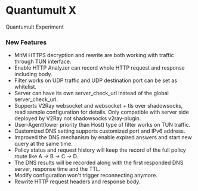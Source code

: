 # Quantumult X
Quantumult Experiment

### New Features
* MitM HTTPS decryption and rewrite are both working with traffic through TUN interface.
* Enable HTTP Analyzer can record whole HTTP request and response including body.
* Filter works on UDP traffic and UDP destination port can be set as whitelist.
* Server can have its own server_check_url instead of the global server_check_url.
* Supports V2Ray websocket and websocket + tls over shadowsocks, read sample configuration for details. Only compatible with server side deployed by V2Ray not shadowsocks v2ray-plugin.
* User-Agent(lower priority than Host) type of filter works on TUN traffic.
* Customized DNS setting supports customized port and IPv6 address.
* Improved the DNS mechanism by enable expired answers and start new query at the same time.
* Policy status and request history will keep the record of the full policy route like A -> B -> C -> D.
* The DNS results will be recorded along with the first responded DNS server, response time and the TTL.
* Modify configuration won't trigger reconnecting anymore.
* Rewrite HTTP request headers and response body.
